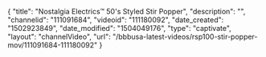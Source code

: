 {
    "title": "Nostalgia Electrics&trade; 50's Styled Stir Popper",
    "description": "",
    "channelid": "111091684",
    "videoid": "111180092",
    "date_created": "1502923849",
    "date_modified": "1504049176",
    "type": "captivate",
    "layout": "channelVideo",
    "url": "\/bbbusa-latest-videos\/rsp100-stir-popper-mov\/111091684-111180092"
}